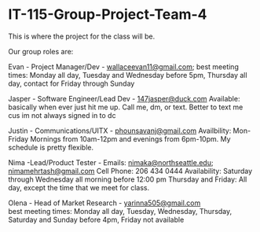 # IT-115-Group-Project-Team-4

This is where the project for the class will be.

Our group roles are:

Evan - Project Manager/Dev - wallaceevan11@gmail.com; 
                           best meeting times: Monday all day, Tuesday and Wednesday before 5pm, Thursday all day, contact for Friday through Sunday

Jasper - Software Engineer/Lead Dev - 147jasper@duck.com
Available: basically when ever just hit me up. Call me, dm, or text. Better to text me cus im not always signed in to dc

Justin - Communications/UITX - phounsavanj@gmail.com
                            Availbility: Mon-Friday Mornings from 10am-12pm and evenings from 6pm-10pm. My schedule is pretty flexible. 
                            
Nima -Lead/Product Tester - Emails: nimaka@northseattle.edu; nimamehrtash@gmail.com
                            Cell Phone: 206 434 0444
                            Availability: Saturday through Wednesday all morning before 12:00 pm
                                          Thursday and Friday: All day, except the time that we meet for class.  

Olena - Head of Market Research - yarinna505@gmail.com  
                              best meeting times:  Monday all day, Tuesday, Wednesday, Thursday, Saturday and Sunday before 4pm, Friday not available



                                

